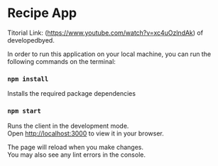 # Recipe App

Titorial Link: (https://www.youtube.com/watch?v=xc4uOzlndAk) of developedbyed.


In order to run this application on your local machine, you can run the following commands on the terminal:

### `npm install`

Installs the required package dependencies

### `npm start`

Runs the client in the development mode.\
Open [http://localhost:3000](http://localhost:3000) to view it in your browser.

The page will reload when you make changes.\
You may also see any lint errors in the console.